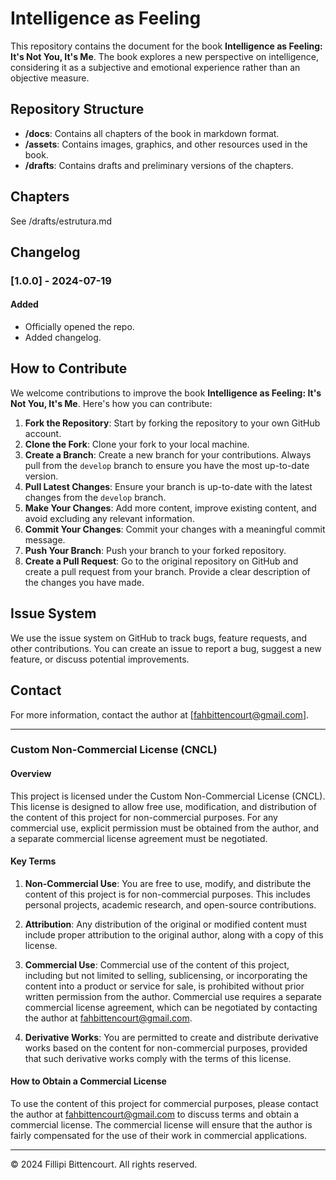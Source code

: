 # Intelligence as Feeling

This repository contains the document for the book **Intelligence as Feeling: It's Not You, It's Me**. The book explores a new perspective on intelligence, considering it as a subjective and emotional experience rather than an objective measure.

## Repository Structure

- **/docs**: Contains all chapters of the book in markdown format.
- **/assets**: Contains images, graphics, and other resources used in the book.
- **/drafts**: Contains drafts and preliminary versions of the chapters.

## Chapters

See /drafts/estrutura.md

## Changelog

### [1.0.0] - 2024-07-19
#### Added
- Officially opened the repo.
- Added changelog.

## How to Contribute

We welcome contributions to improve the book **Intelligence as Feeling: It's Not You, It's Me**. Here's how you can contribute:

1.  **Fork the Repository**: Start by forking the repository to your own GitHub account.
2.  **Clone the Fork**: Clone your fork to your local machine.
3.  **Create a Branch**: Create a new branch for your contributions. Always pull from the `develop` branch to ensure you have the most up-to-date version.
4.  **Pull Latest Changes**: Ensure your branch is up-to-date with the latest changes from the `develop` branch.
5.  **Make Your Changes**: Add more content, improve existing content, and avoid excluding any relevant information.
6.  **Commit Your Changes**: Commit your changes with a meaningful commit message.
7.  **Push Your Branch**: Push your branch to your forked repository.
8.  **Create a Pull Request**: Go to the original repository on GitHub and create a pull request from your branch. Provide a clear description of the changes you have made.

## Issue System

We use the issue system on GitHub to track bugs, feature requests, and other contributions. You can create an issue to report a bug, suggest a new feature, or discuss potential improvements.

## Contact

For more information, contact the author at [fahbittencourt@gmail.com].

---

### Custom Non-Commercial License (CNCL)

#### Overview

This project is licensed under the Custom Non-Commercial License (CNCL). This license is designed to allow free use, modification, and distribution of the content of this project for non-commercial purposes. For any commercial use, explicit permission must be obtained from the author, and a separate commercial license agreement must be negotiated.

#### Key Terms

1. **Non-Commercial Use**: You are free to use, modify, and distribute the content of this project is for non-commercial purposes. This includes personal projects, academic research, and open-source contributions.

2. **Attribution**: Any distribution of the original or modified content must include proper attribution to the original author, along with a copy of this license.

3. **Commercial Use**: Commercial use of the content of this project, including but not limited to selling, sublicensing, or incorporating the content into a product or service for sale, is prohibited without prior written permission from the author. Commercial use requires a separate commercial license agreement, which can be negotiated by contacting the author at fahbittencourt@gmail.com.

4. **Derivative Works**: You are permitted to create and distribute derivative works based on the content for non-commercial purposes, provided that such derivative works comply with the terms of this license.

#### How to Obtain a Commercial License


To use the content of this project for commercial purposes, please contact the author at fahbittencourt@gmail.com to discuss terms and obtain a commercial license. The commercial license will ensure that the author is fairly compensated for the use of their work in commercial applications.

---

© 2024 Fillipi Bittencourt. All rights reserved.